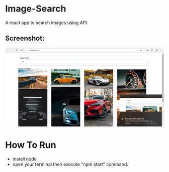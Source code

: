 # Image-Search
A react app to search images using API.

<h2>Screenshot:</h2>

![image](Screenshots/ss1.png)

# How To Run
- install node 
- open your terminal then execute "npm start" command.
